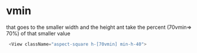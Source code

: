# vmin

that goes to the smaller width and the height ant take the percent (70vmin=> 70%) of that smaller value

```typescript
 <View className="aspect-square h-[70vmin] min-h-40">
```